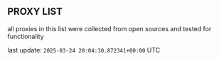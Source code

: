 ## PROXY LIST

all proxies in this list were collected from open sources and tested for functionality

last update: `2025-03-24 20:04:30.872341+00:00` UTC